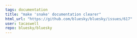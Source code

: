 ```yaml
---
tags: documentation
title: "make 'snake' documentation clearer"
html_url: "https://github.com/bluesky/bluesky/issues/617"
user: tacaswell
repo: bluesky/bluesky
---
```


